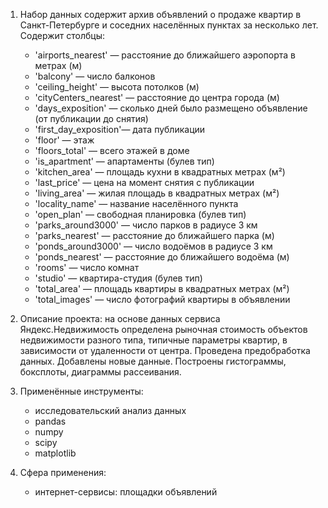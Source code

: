 1. Набор данных содержит архив объявлений о продаже квартир в Санкт-Петербурге и соседних населённых пунктах за несколько лет. Содержит столбцы:
    - 'airports_nearest' — расстояние до ближайшего аэропорта в метрах (м)
    - 'balcony' — число балконов
    - 'ceiling_height' — высота потолков (м)
    - 'cityCenters_nearest' — расстояние до центра города (м)
    - 'days_exposition' — сколько дней было размещено объявление (от публикации до снятия)
    - 'first_day_exposition'— дата публикации
    - 'floor' — этаж
    - 'floors_total' — всего этажей в доме
    - 'is_apartment' — апартаменты (булев тип)
    - 'kitchen_area' — площадь кухни в квадратных метрах (м²)
    - 'last_price' — цена на момент снятия с публикации
    - 'living_area' — жилая площадь в квадратных метрах (м²)
    - 'locality_name' — название населённого пункта
    - 'open_plan' — свободная планировка (булев тип)
    - 'parks_around3000' — число парков в радиусе 3 км
    - 'parks_nearest' — расстояние до ближайшего парка (м)
    - 'ponds_around3000' — число водоёмов в радиусе 3 км
    - 'ponds_nearest' — расстояние до ближайшего водоёма (м)
    - 'rooms' — число комнат
    - 'studio' — квартира-студия (булев тип)
    - 'total_area' — площадь квартиры в квадратных метрах (м²)
    - 'total_images' — число фотографий квартиры в объявлении
 

2. Описание проекта: на основе данных сервиса Яндекс.Недвижимость определена рыночная стоимость
объектов недвижимости разного типа, типичные параметры квартир, в зависимости от
удаленности от центра. Проведена предобработка данных. Добавлены новые данные.
Построены гистограммы, боксплоты, диаграммы рассеивания.

3. Применённые инструменты:
    - исследовательский анализ данных
    - pandas
    - numpy
    - scipy
    - matplotlib
4. Сфера применения:
    - интернет-сервисы: площадки объявлений
